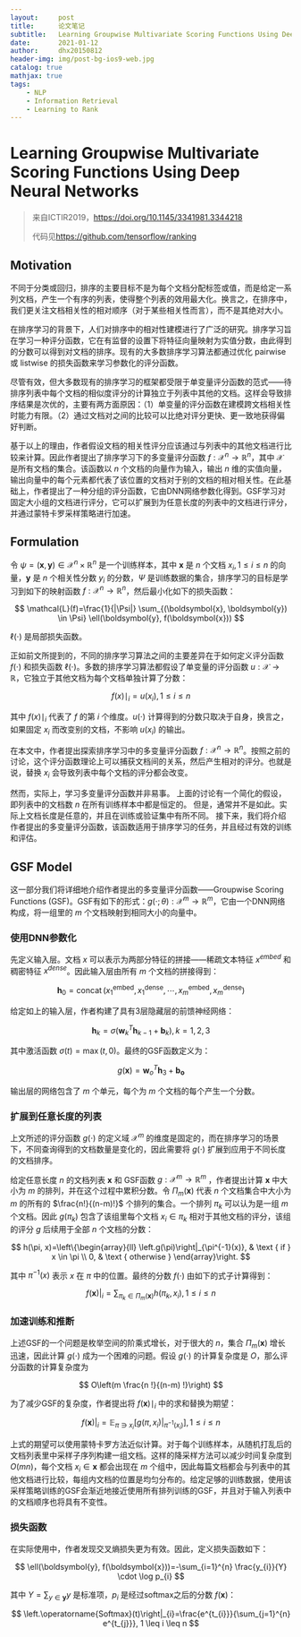 ```yaml
---
layout:     post
title:      论文笔记
subtitle:   Learning Groupwise Multivariate Scoring Functions Using Deep Neural Networks
date:       2021-01-12
author:     dhx20150812
header-img: img/post-bg-ios9-web.jpg
catalog: true
mathjax: true
tags:
    - NLP
    - Information Retrieval
    - Learning to Rank
---
```


# Learning Groupwise Multivariate Scoring Functions Using Deep Neural Networks

>   来自ICTIR2019，<https://doi.org/10.1145/3341981.3344218>
>
>   代码见<https://github.com/tensorflow/ranking>

## Motivation

不同于分类或回归，排序的主要目标不是为每个文档分配标签或值，而是给定一系列文档，产生一个有序的列表，使得整个列表的效用最大化。换言之，在排序中，我们更关注文档相关性的相对顺序（对于某些相关性而言），而不是其绝对大小。

在排序学习的背景下，人们对排序中的相对性建模进行了广泛的研究。排序学习旨在学习一种评分函数，它在有监督的设置下将特征向量映射为实值分数，由此得到的分数可以得到对文档的排序。现有的大多数排序学习算法都通过优化 pairwise 或 listwise 的损失函数来学习参数化的评分函数。

尽管有效，但大多数现有的排序学习的框架都受限于单变量评分函数的范式——待排序列表中每个文档的相似度评分的计算独立于列表中其他的文档。这样会导致排序结果是次优的，主要有两方面原因：（1）单变量的评分函数在建模跨文档相关性时能力有限。（2）通过文档对之间的比较可以比绝对评分更快、更一致地获得偏好判断。

基于以上的理由，作者假设文档的相关性评分应该通过与列表中的其他文档进行比较来计算。因此作者提出了排序学习下的多变量评分函数 $f: \mathcal{X}^{n} \rightarrow \mathbb{R}^{n}$，其中 $\mathcal{X}$ 是所有文档的集合。该函数以 $n$ 个文档的向量作为输入，输出 $n$ 维的实值向量，输出向量中的每个元素都代表了该位置的文档对于别的文档的相对相关性。在此基础上，作者提出了一种分组的评分函数，它由DNN网络参数化得到。GSF学习对固定大小组的文档进行评分，它可以扩展到为任意长度的列表中的文档进行评分，并通过蒙特卡罗采样策略进行加速。

## Formulation

令 $\psi=(\boldsymbol{x}, \boldsymbol{y}) \in \mathcal{X}^{n} \times \mathbb{R}^{n}$ 是一个训练样本，其中 $\boldsymbol{x}$ 是 $n$ 个文档 $x_i, 1 \leq i \leq n$ 的向量，$\boldsymbol{y}$ 是 $n$ 个相关性分数 $y_i$ 的分数，$\Psi$ 是训练数据的集合，排序学习的目标是学习到如下的映射函数 $f:\mathcal{X}^{n} \rightarrow \mathbb{R}^{n}$，然后最小化如下的损失函数：

$$
\mathcal{L}(f)=\frac{1}{|\Psi|} \sum_{(\boldsymbol{x}, \boldsymbol{y}) \in \Psi} \ell(\boldsymbol{y}, f(\boldsymbol{x}))
$$

$\ell(\cdot)$ 是局部损失函数。

正如前文所提到的，不同的排序学习算法之间的主要差异在于如何定义评分函数 $f(\cdot)$ 和损失函数 $\ell(\cdot)$。多数的排序学习算法都假设了单变量的评分函数 $u: \mathcal{X} \rightarrow \mathbb{R}$，它独立于其他文档为每个文档单独计算了分数：

$$
f(x)\mid _{i}=u\left(x_{i}\right), 1 \leq i \leq n
$$

其中 $f(x)\mid_{i}$ 代表了 $f$ 的第 $i$ 个维度。$u(\cdot)$ 计算得到的分数只取决于自身，换言之，如果固定 $x_i$ 而改变别的文档，不影响 $u(x_i)$ 的输出。

在本文中，作者提出探索排序学习中的多变量评分函数 $f:\mathcal{X}^{n} \rightarrow \mathbb{R}^{n}$。按照之前的讨论，这个评分函数理论上可以捕获文档间的关系，然后产生相对的评分。也就是说，替换 $x_i$ 会导致列表中每个文档的评分都会改变。

然而，实际上，学习多变量评分函数并非易事。 上面的讨论有一个简化的假设，即列表中的文档数 $n$ 在所有训练样本中都是恒定的。 但是，通常并不是如此。实际上文档长度是任意的，并且在训练或验证集中有所不同。 接下来，我们将介绍作者提出的多变量评分函数，该函数适用于排序学习的任务，并且经过有效的训练和评估。

## GSF Model

这一部分我们将详细地介绍作者提出的多变量评分函数——Groupwise Scoring Functions (GSF)。GSF有如下的形式：$g(\cdot;\theta): \mathcal{X}^{m} \rightarrow \mathbb{R}^{m}$，它由一个DNN网络构成，将一组里的 $m$ 个文档映射到相同大小的向量中。

### 使用DNN参数化

先定义输入层。文档 $x$ 可以表示为两部分特征的拼接——稀疏文本特征 $x^{embed}$ 和稠密特征 $x^{dense}$。因此输入层由所有 $m$ 个文档的拼接得到：

$$
\boldsymbol{h}_{0}=\operatorname{concat}\left(x_{1}^{\mathrm{embed}}, x_{1}^{\mathrm{dense}}, \cdots, x_{m}^{\mathrm{embed}}, x_{m}^{\mathrm{dense}}\right)
$$

给定如上的输入层，作者构建了具有3层隐藏层的前馈神经网络：

$$
\boldsymbol{h}_{k}=\sigma\left(\boldsymbol{w}_{k}^{T} \boldsymbol{h}_{k-1}+\boldsymbol{b}_{k}\right), k=1,2,3
$$

其中激活函数 $\sigma(t)=\max(t,0)$。最终的GSF函数定义为：

$$
g(\boldsymbol{x})=\boldsymbol{w}_{o}^{T} \boldsymbol{h}_{3}+\boldsymbol{b}_{\boldsymbol{o}}
$$

输出层的网络包含了 $m$ 个单元，每个为 $m$ 个文档的每个产生一个分数。

### 扩展到任意长度的列表

上文所述的评分函数 $g(\cdot)$ 的定义域 $\mathcal{X}^{m}$ 的维度是固定的，而在排序学习的场景下，不同查询得到的文档数量是变化的，因此需要将 $g(\cdot)$ 扩展到应用于不同长度的文档排序。

给定任意长度 $n$ 的文档列表 $\boldsymbol{x}$ 和 GSF函数 $g: \mathcal{X}^{m} \rightarrow \mathbb{R}^{m}$ ，作者提出计算 $\boldsymbol{x}$ 中大小为 $m$ 的排列，并在这个过程中累积分数。令 $\Pi_m(\boldsymbol{x})$ 代表 $n$ 个文档集合中大小为 $m$ 的所有的 $\frac{n!}{(n-m)!}$ 个排列的集合。一个排列 $\pi_k$ 可以认为是一组 $m$ 个文档。因此 $g(\pi_k)$ 包含了该组里每个文档 $x_i \in \pi_k$ 相对于其他文档的评分，该组的评分 $g$ 后续用于全部 $n$ 个文档的分数：

$$
h(\pi, x)=\left\{\begin{array}{ll}
\left.g(\pi)\right|_{\pi^{-1}(x)}, & \text { if } x \in \pi \\
0, & \text { otherwise }
\end{array}\right.
$$

其中 $\pi^{-1}(x)$ 表示 $x$ 在 $\pi$ 中的位置。最终的分数 $f(\cdot)$ 由如下的式子计算得到：

$$
\left.f(\boldsymbol{x})\right|_{i}=\sum_{\pi_{k} \in \Pi_{m}(\boldsymbol{x})} h\left(\pi_{k}, x_{i}\right), 1 \leq i \leq n
$$

### 加速训练和推断

上述GSF的一个问题是枚举空间的阶乘式增长，对于很大的 $n$，集合 $\Pi_m(\boldsymbol{x})$ 增长迅速，因此计算 $g(\cdot)$ 成为一个困难的问题。假设 $g(\cdot)$ 的计算复杂度是 $O$，那么评分函数的计算复杂度为 

$$
O\left(m \frac{n !}{(n-m) !}\right)
$$

为了减少GSF的复杂度，作者提出将 $f(\boldsymbol{x})\mid_{i}$ 中的求和替换为期望：

$$
\left.f(\boldsymbol{x})\right|_{i}=\mathbb{E}_{\pi \ni x_{i}}\left[\left.g\left(\pi, x_{i}\right)\right|_{\pi^{-1}\left(x_{i}\right)}\right], 1 \leq i \leq n
$$

上式的期望可以使用蒙特卡罗方法近似计算。对于每个训练样本，从随机打乱后的文档列表里中采样子序列构建一组文档。这样的降采样方法可以减少时间复杂度到 $O(mn)$，每个文档 $x_i \in \boldsymbol{x}$ 都会出现在 $m$ 个组中，因此每篇文档都会与列表中的其他文档进行比较，每组内文档的位置是均匀分布的。给定足够的训练数据，使用该采样策略训练的GSF会渐近地接近使用所有排列训练的GSF，并且对于输入列表中的文档顺序也将具有不变性。

### 损失函数

在实际使用中，作者发现交叉熵损失更为有效。因此，定义损失函数如下：

$$
\ell(\boldsymbol{y}, f(\boldsymbol{x}))=-\sum_{i=1}^{n} \frac{y_{i}}{Y} \cdot \log p_{i}
$$

其中 $Y=\sum_{y \in \boldsymbol{y}} y$ 是标准项，$p_i$ 是经过softmax之后的分数 $f(\boldsymbol{x})$：

$$
\left.\operatorname{Softmax}(t)\right|_{i}=\frac{e^{t_{i}}}{\sum_{j=1}^{n} e^{t_{j}}}, 1 \leq i \leq n
$$


